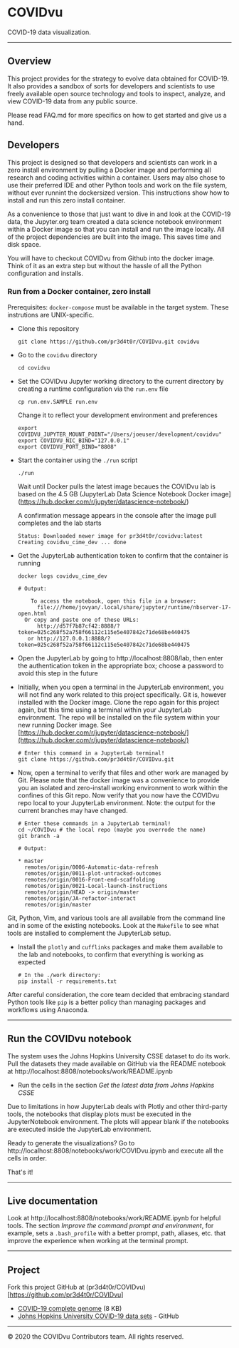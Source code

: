 # COVIDvu

COVID-19 data visualization.

---
## Overview

This project provides for the strategy to evolve data obtained for COVID-19. 
It also provides a sandbox of sorts for developers and scientists to use freely available
open source technology and tools to inspect, analyze, and view COVID-19 data from
any public source.

Please read FAQ.md for more specifics on how to get started and give us a
hand. 

## Developers

This project is designed so that developers and scientists can work in a
zero install environment by pulling a Docker image and performing all research
and coding activities within a container.  Users may also chose to use their 
preferred IDE and other Python tools and work on the file system, without ever
runnint the dockersized version.  This instructions show how to install and run
this zero install container.

As a convenience to those that just want to dive in and look at the COVID-19
data, the Jupyter.org team created a data science notebook environment within
a Docker image so that you can install and run the image locally. All of the 
project dependencies are built into the image. This saves time and disk space.

You will have to checkout COVIDvu from Github into the docker image. Think of 
it as an extra step but without the hassle of all the Python configuration and
installs.

### Run from a Docker container, zero install

Prerequisites:  `docker-compose` must be available in the target system.  These
instrutions are UNIX-specific.

- Clone this repository

  `git clone https://github.com/pr3d4t0r/COVIDvu.git covidvu`

- Go to the `covidvu` directory

  `cd covidvu`

- Set the COVIDvu Jupyter working directory to the current directory by creating
  a runtime configuration via the `run.env` file

  ```
  cp run.env.SAMPLE run.env
  ```

  Change it to reflect your development environment and preferences

  ```
  export COVIDVU_JUPYTER_MOUNT_POINT="/Users/joeuser/development/covidvu"
  export COVIDVU_NIC_BIND="127.0.0.1"
  export COVIDVU_PORT_BIND="8808"

  ```

- Start the container using the `./run` script

  ```
  ./run
  ```

  Wait until Docker pulls the latest image becaues the COVIDvu lab is based on
  the 4.5 GB (JupyterLab Data Science Notebook Docker image](https://hub.docker.com/r/jupyter/datascience-notebook/)

  A confirmation message appears in the console after the image pull completes
  and the lab starts

  ```
  Status: Downloaded newer image for pr3d4t0r/covidvu:latest
  Creating covidvu_cime_dev ... done
  ```

- Get the JupyterLab authentication token to confirm that the container is
  running

  ```
  docker logs covidvu_cime_dev

  # Output:

      To access the notebook, open this file in a browser:
        file:///home/jovyan/.local/share/jupyter/runtime/nbserver-17-open.html
    Or copy and paste one of these URLs:
        http://d57f7b87cf42:8888/?token=025c268f52a758f66112c115e5e407842c71de68be440475
     or http://127.0.0.1:8888/?token=025c268f52a758f66112c115e5e407842c71de68be440475

  ```

- Open the JupyterLab by going to http://localhost:8808/lab, then enter the
  authentication token in the appropriate box; choose a password to avoid this
  step in the future

- Initially, when you open a terminal in the JupyterLab environment, you will not find any
  work related to this project specifically. Git is, however installed with the Docker image. 
  Clone the repo again for this project again, but this time using a terminal within your 
  JupyterLab environment. The repo will be installed on the file system within your new 
  running Docker image. See [https://hub.docker.com/r/jupyter/datascience-notebook/](https://hub.docker.com/r/jupyter/datascience-notebook/)

  ```
  # Enter this command in a JupyterLab terminal!
  git clone https://github.com/pr3d4t0r/COVIDvu.git

  ```

- Now, open a terminal to verify that files and other work are managed by Git. Please note
  that the docker image was a convenience to provide you an isolated and zero-install working
  environment to work within the confines of this Git repo. Now verify that you now have
  the COVIDvu repo local to your JupyterLab environment. Note: the output for the current
  branches may have changed.

  ```
  # Enter these commands in a JupyterLab terminal!
  cd ~/COVIDvu # the local repo (maybe you overrode the name)
  git branch -a

  # Output: 

  * master
    remotes/origin/0006-Automatic-data-refresh
    remotes/origin/0011-plot-untracked-outcomes
    remotes/origin/0016-Front-end-scaffolding
    remotes/origin/0021-Local-launch-instructions
    remotes/origin/HEAD -> origin/master
    remotes/origin/JA-refactor-interact
    remotes/origin/master
  ```

Git, Python, Vim, and various tools are all available from the command line and
in some of the existing notebooks.  Look at the `Makefile` to see what tools are
installed to complement the JupyterLab setup.

- Install the `plotly` and `cufflinks` packages and make them available to the
  lab and notebooks, to confirm that everything is working as expected

  ```
  # In the ./work directory:
  pip install -r requirements.txt
  ```

After careful consideration, the core team decided that embracing standard
Python tools like `pip` is a better policy than managing packages and workflows
using Anaconda.


---
## Run the COVIDvu notebook

The system uses the Johns Hopkins University CSSE dataset to do its work.
Pull the datasets they made available on GitHub via the README notebook at
http://localhost:8808/notebooks/work/README.ipynb

- Run the cells in the section _Get the latest data from Johns Hopkins CSSE_

Due to limitations in how JupyterLab deals with Plotly and other third-party
tools, the notebooks that display plots must be executed in the JupyterNotebook
environment.  The plots will appear blank if the notebooks are executed inside
the JupyterLab environment.

Ready to generate the visualizations?  Go to http://localhost:8808/notebooks/work/COVIDvu.ipynb
and execute all the cells in order.

That's it!


---
## Live documentation

Look at http://localhost:8808/notebooks/work/README.ipynb for helpful tools.
The section _Improve the command prompt and environment_, for example, sets a
`.bash_profile` with a better prompt, path, aliases, etc. that improve the 
experience when working at the terminal prompt.


---
## Project

Fork this project GitHub at (pr3d4t0r/COVIDvu)[https://github.com/pr3d4t0r/COVIDvu]

- [COVID-19 complete genome](https://www.ncbi.nlm.nih.gov/nuccore/MN908947.3) (8 KB)
- [Johns Hopkins University COVID-19 data sets](https://github.com/CSSEGISandData/COVID-19) - GitHub


---
&#169; 2020 the COVIDvu Contributors team.  All rights reserved.

